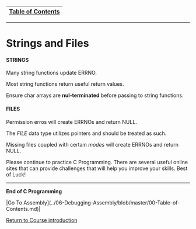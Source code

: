 |[Table of Contents](/00-Table-of-Contents.md)|
|---|

---

# Strings and Files


#### STRINGS
Many string functions update ERRNO.

Most string functions return useful return values.

Ensure char arrays are **nul-terminated** before passing to string functions.


#### FILES

Permission erros will create ERRNOs and return NULL.

The *FILE* data type utilizes pointers and should be treated as such.

Missing files coupled with certain *modes* will create ERRNOs and return NULL.

Please continue to practice C Programming.  There are several useful online sites that can provide challenges that will help you improve your skills. Best of Luck!  

---

**End of C Programming**

|Go To Assembly](../06-Debugging-Assembly/blob/master/00-Table-of-Contents.md)|

<a href="https://github.com/CyberTrainingUSAF/01-Course-Introduction-and-setup/blob/master/README.md"> Return to Course introduction </a>
